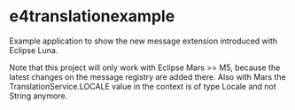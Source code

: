 e4translationexample
====================

Example application to show the new message extension introduced with Eclipse Luna.

Note that this project will only work with Eclipse Mars >= M5, because the latest changes on the message registry are added there.
Also with Mars the TranslationService.LOCALE value in the context is of type Locale and not String anymore.
